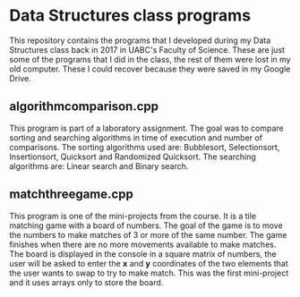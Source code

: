 # Data Structures class programs
This repository contains the programs that I developed during my Data Structures class back in 2017 in UABC's Faculty of Science. These are just some of the programs that I did in the class, the rest of them were lost in my old computer. These I could recover because they were saved in my Google Drive.

## algorithmcomparison.cpp
This program is part of a laboratory assignment. The goal was to compare sorting and searching algorithms in time of execution and number of comparisons. The sorting algorithms used are: Bubblesort, Selectionsort, Insertionsort, Quicksort and Randomized Quicksort. The searching algorithms are: Linear search and Binary search.

## matchthreegame.cpp
This program is one of the mini-projects from the course. It is a tile matching game with a board of numbers. The goal of the game is to move the numbers to make matches of 3 or more of the same number. The game finishes when there are no more movements available to make matches. The board is displayed in the console in a square matrix of numbers, the user will be asked to enter the <b>x</b> and <b>y</b> coordinates of the two elements that the user wants to swap to try to make match. This was the first mini-project and it uses arrays only to store the board.